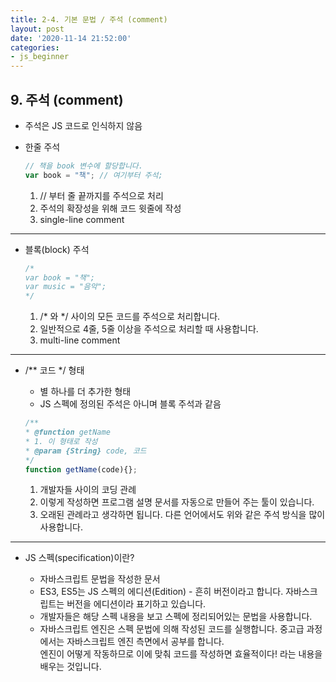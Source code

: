 ```yaml
---
title: 2-4. 기본 문법 / 주석 (comment)
layout: post
date: '2020-11-14 21:52:00'
categories:
- js_beginner
---
```


## 9. 주석 (comment)

* 주석은 JS 코드로 인식하지 않음
* 한줄 주석

    ```javascript
    // 책을 book 변수에 할당합니다.
    var book = "책"; // 여기부터 주석;
    ```
  
  1. // 부터 줄 끝까지를 주석으로 처리
  2. 주석의 확장성을 위해 코드 윗줄에 작성
  3. single-line comment
  
---

* 블록(block) 주석

    ```javascript
    /*
    var book = "책";
    var music = "음악";
    */
    ```
    
    1. /* 와 */ 사이의 모든 코드를 주석으로 처리합니다.
    2. 일반적으로 4줄, 5줄 이상을 주석으로 처리할 때 사용합니다.
    3. multi-line comment
    
---

* /** 코드 */ 형태

    * 별 하나를 더 추가한 형태
    * JS 스펙에 정의된 주석은 아니며 블록 주석과 같음
    
    ```javascript
    /**
    * @function getName
    * 1. 이 형태로 작성
    * @param {String} code, 코드
    */
    function getName(code){};
    ```
  
  1. 개발자들 사이의 코딩 관례
  2. 이렇게 작성하면 프로그램 설명 문서를 자동으로 만들어 주는 툴이 있습니다.
  3. 오래된 관례라고 생각하면 됩니다. 다른 언어에서도 위와 같은 주석 방식을 많이 사용합니다.
  
---

* JS 스펙(specification)이란?

    * 자바스크립트 문법을 작성한 문서
    * ES3, ES5는 JS 스펙의 에디션(Edition) - 흔히 버전이라고 합니다. 자바스크립트는 버전을 에디션이라 표기하고 있습니다.
    * 개발자들은 해당 스펙 내용을 보고 스펙에 정리되어있는 문법을 사용합니다.
    * 자바스크립트 엔진은 스펙 문법에 의해 작성된 코드를 실행합니다. 중고급 과정에서는 자바스크립트 엔진 측면에서 공부를 합니다.  
      엔진이 어떻게 작동하므로 이에 맞춰 코드를 작성하면 효율적이다! 라는 내용을 배우는 것입니다.